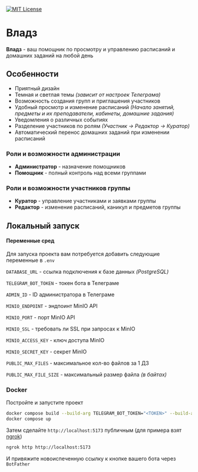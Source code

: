 [![MIT License](https://img.shields.io/badge/license-MIT-green.svg?color=3F51B5&style=for-the-badge&label=License&logoColor=000000&labelColor=ececec)](https://opensource.org/licenses/MIT)

# Владз

**Владз** - ваш помощник по просмотру и управлению расписаний и домашних заданий на любой день

## Особенности

-   Приятный дизайн
-   Темная и светлая темы _(зависит от настроек Телеграма)_
-   Возможность создания групп и приглашения участников
-   Удобный просмотр и изменение расписаний _(Начало занятий, предметы и их преподаватели, кабинеты, домашние задания)_
-   Уведомления о различных событиях
-   Разделение участников по ролям _(Участник -> Редактор -> Куратор)_
-   Автоматический перенос домашних заданий при изменении расписаний

### Роли и возможности администрации

-   **Администратор** - назначение помощников
-   **Помощник** - полный контроль над всеми группами

### Роли и возможности участников группы

-   **Куратор** - управление участниками и заявками группы
-   **Редактор** - изменение расписаний, каникул и предметов группы

## Локальный запуск

#### Переменные сред

Для запуска проекта вам потребуется добавить следующие переменные в `.env`

`DATABASE_URL` - ссылка подключения к базе данных _(PostgreSQL)_

`TELEGRAM_BOT_TOKEN` - токен бота в Телеграме

`ADMIN_ID` - ID администратора в Телеграме

`MINIO_ENDPOINT` - эндпоинт MinIO API

`MINIO_PORT` - порт MinIO API

`MINIO_SSL` - требовать ли SSL при запросах к MinIO

`MINIO_ACCESS_KEY` - ключ доступа MinIO

`MINIO_SECRET_KEY` - секрет MinIO

`PUBLIC_MAX_FILES` - максимальное кол-во файлов за 1 ДЗ

`PUBLIC_MAX_FILE_SIZE` - максимальный размер файла _(в байтах)_

### Docker

Постройте и запустите проект

```bash
docker compose build --build-arg TELEGRAM_BOT_TOKEN="<TOKEN>" --build-arg ADMIN_ID="<ID>"
docker compose up
```

Затем сделайте `http://localhost:5173` публичным (для примера взят [ngrok](https://ngrok.com))

```bash
ngrok http http://localhost:5173
```

И привяжите новоиспеченную ссылку к кнопке вашего бота через `BotFather`
